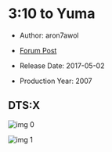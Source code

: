 # 3:10 to Yuma

* Author: aron7awol

* [Forum Post](https://www.avsforum.com/threads/bass-eq-for-filtered-movies.2995212/post-57003960)

* Release Date: 2017-05-02
* Production Year: 2007

## DTS:X

![img 0](https://i.imgur.com/a75uCUq.jpg)

![img 1](https://i.imgur.com/2YQwMVF.jpg)

